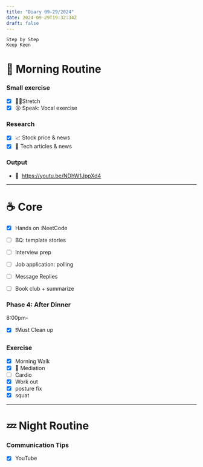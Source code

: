 ```yaml
---
title: "Diary 09-29/2024"  
date: 2024-09-29T19:32:34Z
draft: false
---
```


```tsx
Step by Step
Keep Keen
```

# 🍳 Morning Routine

### Small exercise

- [x]  🧎‍♀️Stretch
- [x]  😮 Speak: Vocal exercise

### Research

- [x]  📈 Stock price & news
- [x]  👾 Tech articles & news

### Output

- 🎥  https://youtu.be/NDhW1JppXd4

---

# ☕ Core

- [x]  Hands on :NeetCode
- [ ]  BQ: template stories

- [ ]  Interview prep

- [ ]  Job application: polling
- [ ]  Message Replies
- [ ]  Book club + summarize

### Phase 4: After Dinner

8:00pm-

- [x]  ❗Must Clean up

### Exercise

- [x]  Morning Walk
- [x]  🧘 Mediation
- [ ]  Cardio
- [x]  Work out
- [x]  posture fix
- [x]  squat

---

# 💤 Night Routine

### Communication Tips

- [x]  YouTube